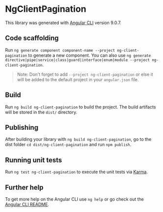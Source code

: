 # NgClientPagination

This library was generated with [Angular CLI](https://github.com/angular/angular-cli) version 9.0.7.

## Code scaffolding

Run `ng generate component component-name --project ng-client-pagination` to generate a new component. You can also use `ng generate directive|pipe|service|class|guard|interface|enum|module --project ng-client-pagination`.
> Note: Don't forget to add `--project ng-client-pagination` or else it will be added to the default project in your `angular.json` file. 

## Build

Run `ng build ng-client-pagination` to build the project. The build artifacts will be stored in the `dist/` directory.

## Publishing

After building your library with `ng build ng-client-pagination`, go to the dist folder `cd dist/ng-client-pagination` and run `npm publish`.

## Running unit tests

Run `ng test ng-client-pagination` to execute the unit tests via [Karma](https://karma-runner.github.io).

## Further help

To get more help on the Angular CLI use `ng help` or go check out the [Angular CLI README](https://github.com/angular/angular-cli/blob/master/README.md).
